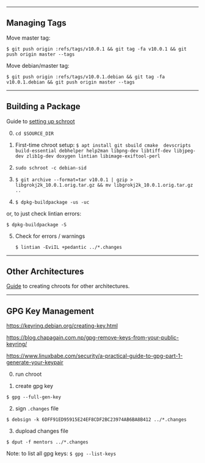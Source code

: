 ----------------
Managing Tags
----------------

Move master tag:

`$ git push origin :refs/tags/v10.0.1 && git tag -fa v10.0.1 && git push origin master --tags`


Move debian/master tag:

`$ git push origin :refs/tags/v10.0.1.debian && git tag -fa v10.0.1.debian && git push origin master --tags`

------------------
Building a Package
------------------

Guide to [setting up schroot](https://wiki.debian.org/Packaging/Pre-Requisites)

0. `cd $SOURCE_DIR`

1. First-time chroot setup:
   `$ apt install git sbuild cmake  devscripts build-essential debhelper help2man libpng-dev libtiff-dev libjpeg-dev zlib1g-dev doxygen lintian libimage-exiftool-perl`

2. `sudo schroot -c debian-sid`

3. `$ git archive --format=tar v10.0.1 | gzip > libgrokj2k_10.0.1.orig.tar.gz && mv libgrokj2k_10.0.1.orig.tar.gz ..`

4. `$ dpkg-buildpackage -us -uc`

or, to just check lintian errors:

   `$ dpkg-buildpackage -S`

5. Check for errors / warnings

   `$ lintian -EviIL +pedantic ../*.changes`


--------------------
Other Architectures
--------------------

[Guide](https://www.antixforum.com/forums/topic/use-sbuild-to-automate-deb-package-building/) to
creating chroots for other architectures.

------------------
GPG Key Management
------------------

https://keyring.debian.org/creating-key.html

https://blog.chapagain.com.np/gpg-remove-keys-from-your-public-keyring/

https://www.linuxbabe.com/security/a-practical-guide-to-gpg-part-1-generate-your-keypair

0. run chroot

1. create gpg key

`$ gpg --full-gen-key`

2. sign `.changes` file

`$ debsign -k 6DFF91ED95915E24EF8CDF2BC23974AB6BA8B412 ../*.changes`

3. dupload changes file

`$ dput -f mentors ../*.changes`

Note: to list all gpg keys: `$ gpg --list-keys`
